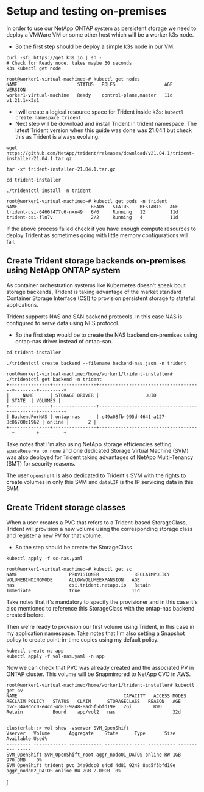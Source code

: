# Setup and testing on-premises

In order to use our NetApp ONTAP system as persistent storage we need to deploy a VMWare VM or some other host which will be a worker k3s node. 

- So the first step should be deploy a simple k3s node in our VM.
```
curl -sfL https://get.k3s.io | sh -
# Check for Ready node, takes maybe 30 seconds
k3s kubectl get node

root@worker1-virtual-machine:~# kubectl get nodes
NAME                      STATUS   ROLES                  AGE   VERSION
worker1-virtual-machine   Ready    control-plane,master   11d   v1.21.1+k3s1

```
- I will create a logical resource space for Trident inside k3s:
```kubectl create namespace trident```
- Next step will be download and install Trident in trident namespace. The latest Trident version when this guide was done was 21.04.1 but check this as Trident is always evolving.
```
wget https://github.com/NetApp/trident/releases/download/v21.04.1/trident-installer-21.04.1.tar.gz

tar -xf trident-installer-21.04.1.tar.gz

cd trident-installer

./tridentctl install -n trident

root@worker1-virtual-machine:~# kubectl get pods -n trident
NAME                           READY   STATUS    RESTARTS   AGE
trident-csi-6466f477c6-nxn49   6/6     Running   12         11d
trident-csi-fln7v              2/2     Running   4          11d
```

If the above process failed check if you have enough compute resources to deploy Trident as sometimes going with little memory configurations will fail.

## Create Trident storage backends on-premises using NetApp ONTAP system

As container orchestration systems like Kubernetes doesn't speak bout storage backends, Trident is taking advantage of the market standard Container Storage Interface (CSI) to provision persistent storage to stateful applications.

Trident supports NAS and SAN backend protocols. In this case NAS is configured to serve data using NFS protocol.

- So the first step would be to create the NAS backend on-premises using ontap-nas driver instead of ontap-san.

```
cd trident-installer

./tridentctl create backend --filename backend-nas.json -n trident

root@worker1-virtual-machine:/home/worker1/trident-installer# ./tridentctl get backend -n trident
+---------------+----------------+--------------------------------------+--------+---------+
|     NAME      | STORAGE DRIVER |                 UUID                 | STATE  | VOLUMES |
+---------------+----------------+--------------------------------------+--------+---------+
| BackendForNAS | ontap-nas      | e49a08fb-995d-4641-a127-8c06700c1962 | online |       2 |
+---------------+----------------+--------------------------------------+--------+---------+
```
Take notes that I'm also using NetApp storage efficiencies setting ```spaceReserve to none``` and one dedicated Storage Virtual Machine (SVM) was also deployed for Trident taking advantages of NetApp Multi-Tenancy (SMT) for security reasons.

The user ```openshift``` is also dedicated to Trident's SVM with the rights to create volumes in only this SVM and ```dataLIF``` is the IP servicing data in this SVM.

## Create Trident storage classes

When a user creates a PVC that refers to a Trident-based StorageClass, Trident will provision a new volume using the corresponding storage class and register a new PV for that volume.

- So the step should be create the StorageClass.

```
kubectl apply -f sc-nas.yaml

root@worker1-virtual-machine:~# kubectl get sc
NAME                   PROVISIONER             RECLAIMPOLICY   VOLUMEBINDINGMODE      ALLOWVOLUMEEXPANSION   AGE
nas                    csi.trident.netapp.io   Retain          Immediate              true                   11d
```
Take notes that it's mandatory to specify the provisioner and in this case it's also mentioned to reference this StorageClass with the ontap-nas backend created before.

Then we're ready to provision our first volume using Trident, in this case in my application namespace. Take notes that I'm also setting a Snapshot policy to create point-in-time copies using my default policy.
```
kubectl create ns app
kubectl apply -f vol-nas.yaml -n app
```

Now we can check that PVC was already created and the associated PV in ONTAP cluster. This volume will be Snapmirrored to NetApp CVO in AWS.

```
root@worker1-virtual-machine:/home/worker1/trident-installer# kubectl get pv
NAME                                       CAPACITY   ACCESS MODES   RECLAIM POLICY   STATUS   CLAIM      STORAGECLASS   REASON   AGE
pvc-34a9dcc0-e4cd-4d81-9248-8ad5f5bfd19e   2Gi        RWO            Retain           Bound    app/vol2   nas                     32d


clusterlab::> vol show -vserver SVM_OpenShift 
Vserver   Volume       Aggregate    State      Type       Size  Available Used%
--------- ------------ ------------ ---------- ---- ---------- ---------- -----
SVM_OpenShift SVM_OpenShift_root aggr_nodo01_DATOS online RW 1GB  970.8MB    0%
SVM_OpenShift trident_pvc_34a9dcc0_e4cd_4d81_9248_8ad5f5bfd19e aggr_nodo02_DATOS online RW 2GB 2.00GB  0%
```
∫